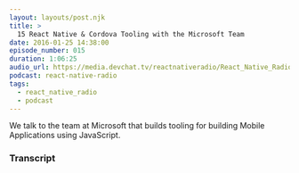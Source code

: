 ```yaml
---
layout: layouts/post.njk
title: >
  15 React Native & Cordova Tooling with the Microsoft Team
date: 2016-01-25 14:38:00
episode_number: 015
duration: 1:06:25
audio_url: https://media.devchat.tv/reactnativeradio/React_Native_Radio_Eisode_15.mp3
podcast: react-native-radio
tags:
  - react_native_radio
  - podcast
---
```


We talk to the team at Microsoft that builds tooling for building Mobile Applications using JavaScript.

### Transcript
